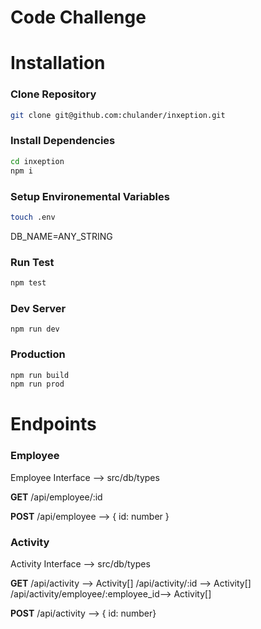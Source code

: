 # Code Challenge

# Installation

### Clone Repository

```bash
git clone git@github.com:chulander/inxeption.git
```

### Install Dependencies

```bash
cd inxeption
npm i
```

### Setup Environemental Variables

```bash
touch .env
```

DB_NAME=ANY_STRING

### Run Test

```bash
npm test
```

### Dev Server

```
npm run dev
```

### Production

```bash
npm run build
npm run prod
```

# Endpoints

### Employee

Employee Interface --> src/db/types

**GET**
/api/employee/:id

**POST**
/api/employee --> { id: number }

### Activity

Activity Interface --> src/db/types

**GET**
/api/activity --> Activity[]
/api/activity/:id --> Activity[]
/api/activity/employee/:employee_id--> Activity[]

**POST**
/api/activity --> { id: number}

